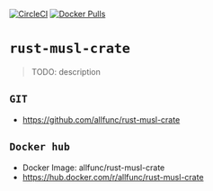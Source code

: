 [![CircleCI](https://circleci.com/gh/allfunc/rust-musl-crate/tree/main.svg?style=svg)](https://circleci.com/gh/allfunc/rust-musl-crate/tree/main)
[![Docker Pulls](https://img.shields.io/docker/pulls/allfunc/rust-musl-crate.svg)](https://hub.docker.com/r/allfunc/rust-musl-crate)

# `rust-musl-crate`

> TODO: description

## `GIT`

-   https://github.com/allfunc/rust-musl-crate

## `Docker hub`

-   Docker Image: allfunc/rust-musl-crate
-   https://hub.docker.com/r/allfunc/rust-musl-crate

